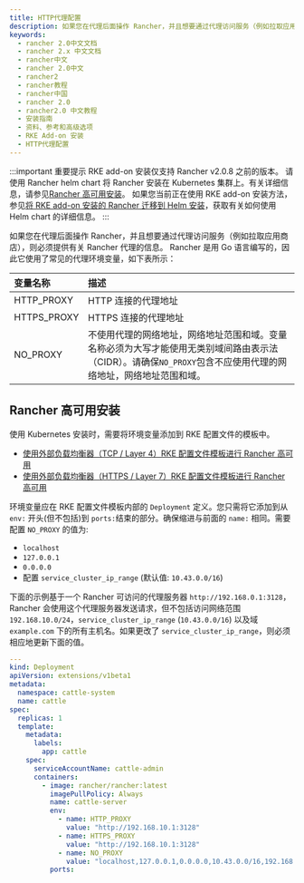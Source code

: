 ```yaml
---
title: HTTP代理配置
description: 如果您在代理后面操作 Rancher，并且想要通过代理访问服务（例如拉取应用商店），则必须提供有关 Rancher 代理的信息。由于 Rancher 是用 Go 编写的，因此它使用了常见的代理环境变量，如下所示。确保`NO_PROXY`包含不应使用代理的网络地址，网络地址范围和域。
keywords:
  - rancher 2.0中文文档
  - rancher 2.x 中文文档
  - rancher中文
  - rancher 2.0中文
  - rancher2
  - rancher教程
  - rancher中国
  - rancher 2.0
  - rancher2.0 中文教程
  - 安装指南
  - 资料、参考和高级选项
  - RKE Add-on 安装
  - HTTP代理配置
---
```


:::important 重要提示
RKE add-on 安装仅支持 Rancher v2.0.8 之前的版本。
请使用 Rancher helm chart 将 Rancher 安装在 Kubernetes 集群上。有关详细信息，请参见[Rancher 高可用安装](/docs/rancher2/installation_new/k8s-install/_index)。
如果您当前正在使用 RKE add-on 安装方法，参见[将 RKE add-on 安装的 Rancher 迁移到 Helm 安装](/docs/rancher2/installation_new/install-rancher-on-k8s/upgrades/migrating-from-rke-add-on/_index)，获取有关如何使用 Helm chart 的详细信息。
:::

如果您在代理后面操作 Rancher，并且想要通过代理访问服务（例如拉取应用商店），则必须提供有关 Rancher 代理的信息。 Rancher 是用 Go 语言编写的，因此它使用了常见的代理环境变量，如下表所示：

| 变量名称    | 描述                                                                                                                                                           |
| :---------- | :------------------------------------------------------------------------------------------------------------------------------------------------------------- |
| HTTP_PROXY  | HTTP 连接的代理地址                                                                                                                                            |
| HTTPS_PROXY | HTTPS 连接的代理地址                                                                                                                                           |
| NO_PROXY    | 不使用代理的网络地址，网络地址范围和域。变量名称必须为大写才能使用无类别域间路由表示法（CIDR）。请确保`NO_PROXY`包含不应使用代理的网络地址，网络地址范围和域。 |

## Rancher 高可用安装

使用 Kubernetes 安装时，需要将环境变量添加到 RKE 配置文件的模板中。

- [使用外部负载均衡器（TCP / Layer 4）RKE 配置文件模板进行 Rancher 高可用](/docs/rancher2/installation_new/options/rke-add-on/layer-4-lb/_index)
- [使用外部负载均衡器（HTTPS / Layer 7）RKE 配置文件模板进行 Rancher 高可用](/docs/rancher2/installation_new/options/rke-add-on/layer-7-lb/_index)

环境变量应在 RKE 配置文件模板内部的 `Deployment` 定义。您只需将它添加到从 `env:` 开头(但不包括)到 `ports:`结束的部分。确保缩进与前面的 `name:` 相同。需要配置 `NO_PROXY` 的值为:

- `localhost`
- `127.0.0.1`
- `0.0.0.0`
- 配置 `service_cluster_ip_range` (默认值: `10.43.0.0/16`)

下面的示例基于一个 Rancher 可访问的代理服务器 `http://192.168.0.1:3128`，Rancher 会使用这个代理服务器发送请求，但不包括访问网络范围 `192.168.10.0/24`，`service_cluster_ip_range` (`10.43.0.0/16`) 以及域 `example.com` 下的所有主机名。如果更改了 `service_cluster_ip_range`，则必须相应地更新下面的值。

```yaml
---
kind: Deployment
apiVersion: extensions/v1beta1
metadata:
  namespace: cattle-system
  name: cattle
spec:
  replicas: 1
  template:
    metadata:
      labels:
        app: cattle
    spec:
      serviceAccountName: cattle-admin
      containers:
        - image: rancher/rancher:latest
          imagePullPolicy: Always
          name: cattle-server
          env:
            - name: HTTP_PROXY
              value: "http://192.168.10.1:3128"
            - name: HTTPS_PROXY
              value: "http://192.168.10.1:3128"
            - name: NO_PROXY
              value: "localhost,127.0.0.1,0.0.0.0,10.43.0.0/16,192.168.10.0/24,example.com"
          ports:
```
